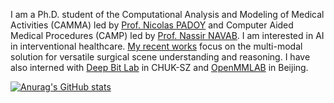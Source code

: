 I am a Ph.D. student of the Computational Analysis and Modeling of Medical Activities (CAMMA) led by [Prof. Nicolas PADOY](https://camma.unistra.fr/npadoy/) and Computer Aided Medical Procedures (CAMP) led by [Prof. Nassir NAVAB](https://www.professoren.tum.de/en/navab-nassir). I am interested in AI in interventional healthcare. [My recent works](https://scholar.google.com/citations?user=zId4EqoAAAAJ&hl=zh-CN) focus on the multi-modal solution for versatile surgical scene understanding and reasoning. I have also interned with [Deep Bit Lab](https://mypage.cuhk.edu.cn/academics/lizhen/) in CHUK-SZ and [OpenMMLAB](https://openmmlab.com/) in Beijing.

[![Anurag's GitHub stats](https://github-readme-stats.vercel.app/api?username=flaick)](https://github.com/anuraghazra/github-readme-stats)

<!--
**Flaick/Flaick** is a ✨ _special_ ✨ repository because its `README.md` (this file) appears on your GitHub profile.
